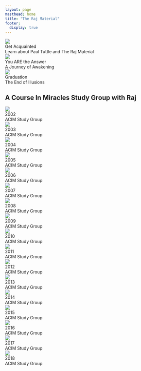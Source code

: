 ```yaml
---
layout: page
masthead: home
title: "The Raj Material"
footer:
  display: true
---
```


<div id="page-contents" class="ui three cards">
  <div class="card">
    <a href="#" data-book="acq" class="toc-modal-open image">
      <img src="/public/img/raj/acq-big.jpg">
    </a>
    <div class="content">
      <div class="header">Get Acquainted</div>
      <div class="description">
        Learn about Paul Tuttle and The Raj Material
      </div>
    </div>
  </div>
  <div class="card">
    <a href="#" data-book="yaa" class="toc-modal-open image">
      <img src="/public/img/raj/yaa-big.jpg">
    </a>
    <div class="content">
      <div class="header">You ARE the Answer</div>
      <div class="description">
        A Journey of Awakening
      </div>
    </div>
  </div>
  <div class="card">
    <a href="#" data-book="grad" class="toc-modal-open image">
      <img src="/public/img/raj/grad-big.jpg">
    </a>
    <div class="content">
      <div class="header">Graduation</div>
      <div class="description">
        The End of Illusions
      </div>
    </div>
  </div>
</div>
<h2 class="ui header">A Course In Miracles Study Group with Raj</h2>
<div id="page-contents2" class="ui three cards">
  <div class="card">
    <a href="#" data-book="sg2002" class="toc-modal-open image">
      <img src="/public/img/raj/sg2002-big.jpg">
    </a>
    <div class="content">
      <div class="header">2002</div>
      <div class="description">
        ACIM Study Group
      </div>
    </div>
  </div>
  <div class="card">
    <a href="#" data-book="sg2003" class="toc-modal-open image">
      <img src="/public/img/raj/sg2003-big.jpg">
    </a>
    <div class="content">
      <div class="header">2003</div>
      <div class="description">
        ACIM Study Group
      </div>
    </div>
  </div>
  <div class="card">
    <a href="#" data-book="sg2004" class="toc-modal-open image">
      <img src="/public/img/raj/sg2004-big.jpg">
    </a>
    <div class="content">
      <div class="header">2004</div>
      <div class="description">
        ACIM Study Group
      </div>
    </div>
  </div>
  <div class="card">
    <a href="#" data-book="sg2005" class="toc-modal-open image">
      <img src="/public/img/raj/sg2005-big.jpg">
    </a>
    <div class="content">
      <div class="header">2005</div>
      <div class="description">
        ACIM Study Group
      </div>
    </div>
  </div>
  <div class="card">
    <a href="#" data-book="sg2006" class="toc-modal-open image">
      <img src="/public/img/raj/sg2006-big.jpg">
    </a>
    <div class="content">
      <div class="header">2006</div>
      <div class="description">
        ACIM Study Group
      </div>
    </div>
  </div>
  <div class="card">
    <a href="#" data-book="sg2007" class="toc-modal-open image">
      <img src="/public/img/raj/sg2007-big.jpg">
    </a>
    <div class="content">
      <div class="header">2007</div>
      <div class="description">
        ACIM Study Group
      </div>
    </div>
  </div>
  <div class="card">
    <a href="#" data-book="sg2008" class="toc-modal-open image">
      <img src="/public/img/raj/sg2008-big.jpg">
    </a>
    <div class="content">
      <div class="header">2008</div>
      <div class="description">
        ACIM Study Group
      </div>
    </div>
  </div>
  <div class="card">
    <a href="#" data-book="sg2009" class="toc-modal-open image">
      <img src="/public/img/raj/sg2009-big.jpg">
    </a>
    <div class="content">
      <div class="header">2009</div>
      <div class="description">
        ACIM Study Group
      </div>
    </div>
  </div>
  <div class="card">
    <a href="#" data-book="sg2010" class="toc-modal-open image">
      <img src="/public/img/raj/sg2010-big.jpg">
    </a>
    <div class="content">
      <div class="header">2010</div>
      <div class="description">
        ACIM Study Group
      </div>
    </div>
  </div>
  <div class="card">
    <a href="#" data-book="sg2011" class="toc-modal-open image">
      <img src="/public/img/raj/sg2011-big.jpg">
    </a>
    <div class="content">
      <div class="header">2011</div>
      <div class="description">
        ACIM Study Group
      </div>
    </div>
  </div>
  <div class="card">
    <a href="#" data-book="sg2012" class="toc-modal-open image">
      <img src="/public/img/raj/sg2012-big.jpg">
    </a>
    <div class="content">
      <div class="header">2012</div>
      <div class="description">
        ACIM Study Group
      </div>
    </div>
  </div>
  <div class="card">
    <a href="#" data-book="sg2013" class="toc-modal-open image">
      <img src="/public/img/raj/sg2013-big.jpg">
    </a>
    <div class="content">
      <div class="header">2013</div>
      <div class="description">
        ACIM Study Group
      </div>
    </div>
  </div>
  <div class="card">
    <a href="#" data-book="sg2014" class="toc-modal-open image">
      <img src="/public/img/raj/sg2014-big.jpg">
    </a>
    <div class="content">
      <div class="header">2014</div>
      <div class="description">
        ACIM Study Group
      </div>
    </div>
  </div>
  <div class="card">
    <a href="#" data-book="sg2015" class="toc-modal-open image">
      <img src="/public/img/raj/sg2015-big.jpg">
    </a>
    <div class="content">
      <div class="header">2015</div>
      <div class="description">
        ACIM Study Group
      </div>
    </div>
  </div>
  <div class="card">
    <a href="#" data-book="sg2016" class="toc-modal-open image">
      <img src="/public/img/raj/sg2016-big.jpg">
    </a>
    <div class="content">
      <div class="header">2016</div>
      <div class="description">
        ACIM Study Group
      </div>
    </div>
  </div>
  <div class="card">
    <a href="#" data-book="sg2017" class="toc-modal-open image">
      <img src="/public/img/raj/sg2017-big.jpg">
    </a>
    <div class="content">
      <div class="header">2017</div>
      <div class="description">
        ACIM Study Group
      </div>
    </div>
  </div>
  <div class="card">
    <a href="#" data-book="sg2018" class="toc-modal-open image">
      <img src="/public/img/raj/sg2018-big.jpg">
    </a>
    <div class="content">
      <div class="header">2018</div>
      <div class="description">
        ACIM Study Group
      </div>
    </div>
  </div>
</div>
